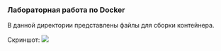 ### Лабораторная работа по Docker
В данной директории представлены файлы для сборки контейнера.

Скриншот:
![](../../image/docker.png)
